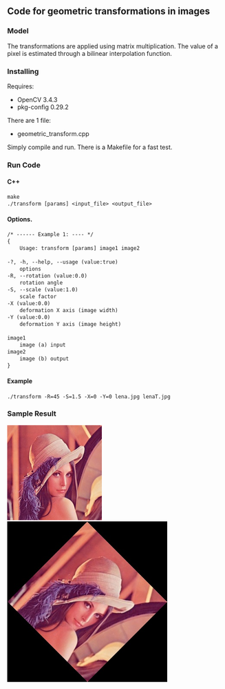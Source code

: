 ## Code for geometric transformations in images

### Model
The transformations are applied using matrix multiplication. The value of a pixel is estimated through a bilinear interpolation function.

### Installing
Requires:
* OpenCV 3.4.3
* pkg-config 0.29.2

There are 1 file:
* geometric_transform.cpp

Simply compile and run. There is a Makefile for a fast test.

### Run Code

#### C++
```
make
./transform [params] <input_file> <output_file>
```
#### Options.

	/* ------ Example 1: ---- */
	{
		Usage: transform [params] image1 image2 

	-?, -h, --help, --usage (value:true)
		options
	-R, --rotation (value:0.0)
		rotation angle
	-S, --scale (value:1.0)
		scale factor
	-X (value:0.0)
		deformation X axis (image width)
	-Y (value:0.0)
		deformation Y axis (image height)

	image1
		image (a) input
	image2
		image (b) output
	}
	
#### Example
```
./transform -R=45 -S=1.5 -X=0 -Y=0 lena.jpg lenaT.jpg
```

### Sample Result

![](lena.jpg)
![](lenaT.jpg)
